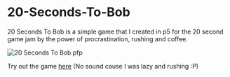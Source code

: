 # 20-Seconds-To-Bob
20 Seconds To Bob is a simple game that I created in p5 for the 20 second game jam by the power of procrastination, rushing and coffee.

![20 Seconds To Bob pfp](https://img.itch.zone/aW1nLzEwNzAzNDM4LnBuZw==/105x83%23/ypstA1.png)

Try out the game [here](https://randomgamingdev.itch.io/20-seconds-to-bob) (No sound cause I was lazy and rushing :P)
